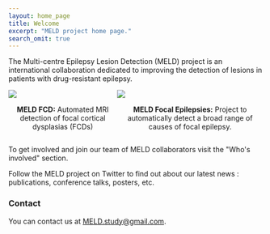 ```yaml
---
layout: home_page
title: Welcome
excerpt: "MELD project home page."
search_omit: true
---
```



  The Multi-centre Epilepsy Lesion Detection (MELD) project is an international collaboration dedicated to improving the detection of lesions in patients with drug-resistant epilepsy. 

<div style="display:flex; justify-content: space-around;">
  <div>
    <a href="https://meldproject.github.io//studies/meld-fcd">
      <img src="/images/MELD_FCD.png alt="MELD FCD">
    </a>
    <p style="text-align:center"><strong>MELD FCD:</strong> Automated MRI detection of focal cortical dysplasias (FCDs)</p>
  </div>
  <div>
    <a href="https://meldproject.github.io//studies/meld-focal-epilepsies">
      <img src="/images/MELD_FE.png alt="MELD Focal Epilepsies">
    </a>
    <p style="text-align:center"><strong>MELD Focal Epilepsies:</strong> Project to automatically detect a broad range of causes of focal epilepsy.</p>
  </div>
</div>


To get involved and join our team of MELD collaborators visit the "Who's involved" section.

Follow the MELD project on Twitter to find out about our latest news :  publications, conference talks, posters, etc. 


### Contact

You can contact us at [MELD.study@gmail.com](mailto:MELD.study@gmail.com).
